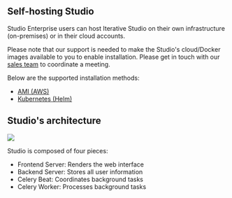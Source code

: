 ## Self-hosting Studio

Studio Enterprise users can host Iterative Studio on their own infrastructure
(on-premises) or in their cloud accounts.

Please note that our support is needed to make the Studio's cloud/Docker images
available to you to enable installation. Please get in touch with our
[sales team](https://calendly.com/gtm-2/studio-overview?month=2023-03) to
coordinate a meeting.

Below are the supported installation methods:

- [AMI (AWS)](/doc/studio/self-hosting/installation/aws-ami)
- [Kubernetes (Helm)](/doc/studio/self-hosting/installation/k8s-helm)

## Studio's architecture

![](/img/studio-architecture-diagram.svg)

Studio is composed of four pieces:

- Frontend Server: Renders the web interface
- Backend Server: Stores all user information
- Celery Beat: Coordinates background tasks
- Celery Worker: Processes background tasks
